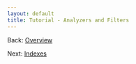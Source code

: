 ```yaml
---
layout: default
title: Tutorial - Analyzers and Filters
---
```


Back: [Overview]({{site.baseurl}}/overview-tutorial.html)

Next: [Indexes]({{site.baseurl}}/index-tutorial.html)
